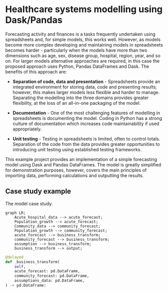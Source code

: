 # Healthcare systems modelling using Dask/Pandas

Forecasting activity and finances is a tasks frequently undertaken using spreadsheets and, for simple models, this works well. However, as models become more complex developing and maintaining models in spreadsheets becomes harder - particularly when the models have more than two dimensions such as age, sex, disease group, hospital, region, year, and so on. For larger models alternative approaches are required, in this case the proposed approach uses Python, Pandas DataFrames and Dask. The benefits of this approach are:

+ **Separation of code, data and presentation** - Spreadsheets provide an integrated environment for storing data, code and presenting results; however, this makes larger models less flexible and harder to manage. Separating the modelling into the three domains provides greater flexibility, at the loss of an all-in-one packaging of the model.

+ **Documentation** - One of the most challenging features of modelling in spreadsheets is documenting the model. Coding in Python has a strong culture of documentation which increases code maintainability if used appropriately.

+ **Unit testing** - Testing in spreadsheets is limited, often to control totals. Separation of the code from the data provides greater opportunities to introducing unit testing using established testing frameworks.

This example project provides an implementation of a simple forecasting model using Dask and Pandas DataFrames. The model is greatly simplified for demonstration purposes, however, covers the main principles of importing data, performing calculations and outputting the results.

## Case study example

The model case study.

```mermaid
graph LR;
    Acute_hospital_data --> acute_forecast;
    Population_growth --> acute_forecast;
    Community_data --> community_forecast;
    Population_growth --> community_forecast;
    acute_forecast --> business_transform;
    community_forecast --> business_transform;
    assumption --> business_transform;
    business_transform --> output;
```

```python
@delayed
def _business_transform(
    self,
    acute_forecast: pd.DataFrame,
    community_forecast: pd.DataFrame,
    assumptions_data: pd.DataFrame,
) -> pd.DataFrame:
```
